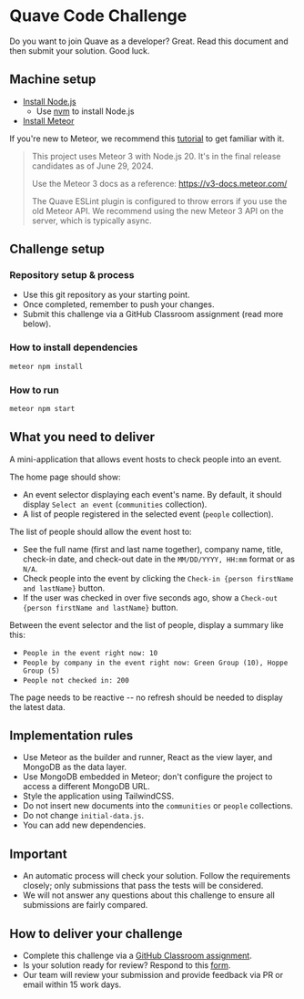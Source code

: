 # Quave Code Challenge

Do you want to join Quave as a developer? Great. Read this document and then submit your solution. Good luck.

## Machine setup

- [Install Node.js](https://nodejs.org/en/download/)
  - Use [nvm](https://github.com/nvm-sh/nvm#installing-and-updating) to install Node.js
- [Install Meteor](https://docs.meteor.com/install.html)

If you're new to Meteor, we recommend this [tutorial](https://react-tutorial.meteor.com) to get familiar with it.

> This project uses Meteor 3 with Node.js 20. It's in the final release candidates as of June 29, 2024.
>
> Use the Meteor 3 docs as a reference: https://v3-docs.meteor.com/
>
> The Quave ESLint plugin is configured to throw errors if you use the old Meteor API. We recommend using the new Meteor 3 API on the server, which is typically async.

## Challenge setup

### Repository setup & process

-  Use this git repository as your starting point.
-  Once completed, remember to push your changes.
-  Submit this challenge via a GitHub Classroom assignment (read more below).

### How to install dependencies

```bash
meteor npm install
```

### How to run

```bash
meteor npm start
```

## What you need to deliver

A mini-application that allows event hosts to check people into an event.

The home page should show:

-  An event selector displaying each event's name. By default, it should display `Select an event` (`communities` collection).
-  A list of people registered in the selected event (`people` collection).

The list of people should allow the event host to:

-  See the full name (first and last name together), company name, title, check-in date, and check-out date in the `MM/DD/YYYY, HH:mm` format or as `N/A`.
-  Check people into the event by clicking the `Check-in {person firstName and lastName}` button.
-  If the user was checked in over five seconds ago, show a `Check-out {person firstName and lastName}` button.

Between the event selector and the list of people, display a summary like this:

-  `People in the event right now: 10`
-  `People by company in the event right now: Green Group (10), Hoppe Group (5)`
-  `People not checked in: 200`

The page needs to be reactive -- no refresh should be needed to display the latest data.

## Implementation rules

-  Use Meteor as the builder and runner, React as the view layer, and MongoDB as the data layer.
-  Use MongoDB embedded in Meteor; don't configure the project to access a different MongoDB URL.
-  Style the application using TailwindCSS.
-  Do not insert new documents into the `communities` or `people` collections.
-  Do not change `initial-data.js`.
-  You can add new dependencies.

## Important

-  An automatic process will check your solution. Follow the requirements closely; only submissions that pass the tests will be considered.
-  We will not answer any questions about this challenge to ensure all submissions are fairly compared.

## How to deliver your challenge

-  Complete this challenge via a [GitHub Classroom assignment](https://classroom.github.com/a/fpmQzyyk).
-  Is your solution ready for review? Respond to this [form](https://forms.gle/m2FTwSG8bcMfhS3JA).
-  Our team will review your submission and provide feedback via PR or email within 15 work days.
